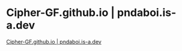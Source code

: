 <h1 href="https://Cipher-GF.github.io">Cipher-GF.github.io | pndaboi.is-a.dev </h1>

<a href="https://pndaboi.is-a.dev">Cipher-GF.github.io | pndaboi.is-a.dev <a>
